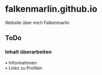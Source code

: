 # falkenmarlin.github.io
Website über mich Falkenmarlin

## ToDo
### Inhalt überarbeiten
• Informationen  
• Links zu Profilen
